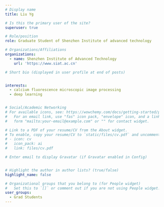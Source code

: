 ```yaml
---
# Display name
title: Liu Yg

# Is this the primary user of the site?
superuser: true

# Role/position
role: Graduate Student of Shenzhen Institute of advanced technology

# Organizations/Affiliations
organizations:
  - name: Shenzhen Institute of Advanced Technology
    url: 'https://www.siat.ac.cn'

# Short bio (displayed in user profile at end of posts)


interests:
  - calcium fluorescence microscopic image processing
  - deep learning


# Social/Academic Networking
# For available icons, see: https://wowchemy.com/docs/getting-started/page-builder/#icons
#   For an email link, use "fas" icon pack, "envelope" icon, and a link in the
#   form "mailto:your-email@example.com" or "" for contact widget.

# Link to a PDF of your resume/CV from the About widget.
# To enable, copy your resume/CV to `static/files/cv.pdf` and uncomment the lines below.
# - icon: cv
#   icon_pack: ai
#   link: files/cv.pdf

# Enter email to display Gravatar (if Gravatar enabled in Config)


# Highlight the author in author lists? (true/false)
highlight_name: false

# Organizational groups that you belong to (for People widget)
#   Set this to `[]` or comment out if you are not using People widget.
user_groups:
  - Grad Students
---
```


